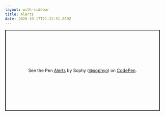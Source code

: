 ```yaml
---
layout: with-sidebar
title: Alerts
date: 2020-10-17T21:22:51.859Z
---
```

<p class="codepen" data-height="265" data-theme-id="default" data-default-tab="css,result" data-user="sophyo" data-slug-hash="wvBZGRY" style="height: 265px; box-sizing: border-box; display: flex; align-items: center; justify-content: center; border: 2px solid; margin: 1em 0; padding: 1em;" data-pen-title="Alerts">
  <span>See the Pen <a href="https://codepen.io/sophyo/pen/wvBZGRY">
  Alerts</a> by Sophy (<a href="https://codepen.io/sophyo">@sophyo</a>)
  on <a href="https://codepen.io">CodePen</a>.</span>
</p>
<script async src="https://static.codepen.io/assets/embed/ei.js"></script>